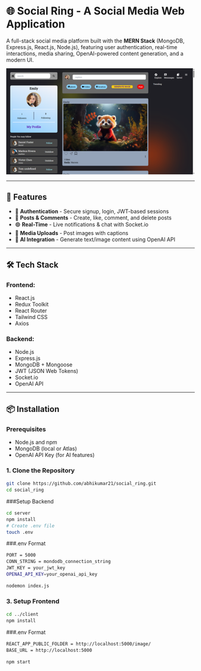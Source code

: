 # 🌐 Social Ring - A Social Media Web Application

A full-stack social media platform built with the **MERN Stack** (MongoDB, Express.js, React.js, Node.js), featuring user authentication, real-time interactions, media sharing, OpenAI-powered content generation, and a modern UI.

![image alt](https://github.com/abhikumar21/social_ring/blob/main/client/public/social_media_application.png?raw=true)


---

## 🚀 Features

- 🔐 **Authentication** - Secure signup, login, JWT-based sessions
- 📝 **Posts & Comments** - Create, like, comment, and delete posts
- 🟢 **Real-Time** - Live notifications & chat with Socket.io
- 📸 **Media Uploads** - Post images with captions
- 🧠 **AI Integration** - Generate text/image content using OpenAI API

---

## 🛠 Tech Stack

### Frontend:
- React.js
- Redux Toolkit
- React Router
- Tailwind CSS
- Axios

### Backend:
- Node.js
- Express.js
- MongoDB + Mongoose
- JWT (JSON Web Tokens)
- Socket.io
- OpenAI API

---

## 📦 Installation

### Prerequisites
- Node.js and npm
- MongoDB (local or Atlas)
- OpenAI API Key (for AI features)

### 1. Clone the Repository
```bash
git clone https://github.com/abhikumar21/social_ring.git
cd social_ring
```

###Setup Backend 
```bash
cd server
npm install
# Create .env file
touch .env
```

###.env Format
```bash
PORT = 5000
CONN_STRING = mondodb_connection_string
JWT_KEY = your_jwt_key
OPENAI_API_KEY=your_openai_api_key
```

```bash
nodemon index.js
```

### 3. Setup Frontend
```bash
cd ../client
npm install
```

###.env Format
```bash
REACT_APP_PUBLIC_FOLDER = http://localhost:5000/image/
BASE_URL = http://localhost:5000
```

```bash
npm start
```


